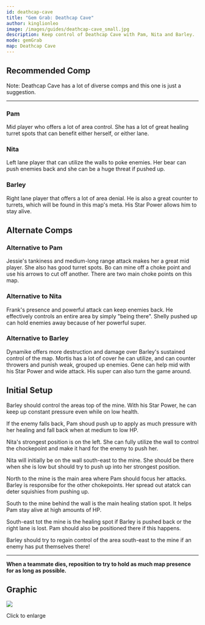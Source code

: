 ```yaml
---
id: deathcap-cave
title: "Gem Grab: Deathcap Cave"
author: kinglionleo
image: /images/guides/deathcap-cave_small.jpg
description: Keep control of Deathcap Cave with Pam, Nita and Barley.
mode: gemGrab
map: Deathcap Cave
---
```


Recommended Comp
---

Note: Deathcap Cave has a lot of diverse comps and this one is just a suggestion.

---

### Pam

<media-img path="/brawlers/pam/avatar" size="96" clazz="h-16 float-right p-2"></media-img>

Mid player who offers a lot of area control. She has a lot of great healing turret spots that can benefit either herself, or either lane.

### Nita

<media-img path="/brawlers/nita/avatar" size="96" clazz="h-16 float-right p-2"></media-img>

Left lane player that can utilize the walls to poke enemies. Her bear can push enemies back and she can be a huge threat if pushed up.

### Barley

<media-img path="/brawlers/barley/avatar" size="96" clazz="h-16 float-right p-2"></media-img>

Right lane player that offers a lot of area denial. He is also a great counter to turrets, which will be found in this map's meta. His Star Power allows him to stay alive.

Alternate Comps
---

### Alternative to Pam

<media-img path="/brawlers/jessie/avatar" size="60" clazz="h-10 float-right p-1"></media-img>

<media-img path="/brawlers/bo/avatar" size="60" clazz="h-10 float-right p-1"></media-img>

Jessie's tankiness and medium-long range attack makes her a great mid player. She also has good turret spots. Bo can mine off a choke point and use his arrows to cut off another. There are two main choke points on this map.

### Alternative to Nita

<media-img path="/brawlers/frank/avatar" size="60" clazz="h-10 float-right p-1"></media-img>

<media-img path="/brawlers/shelly/avatar" size="60" clazz="h-10 float-right p-1"></media-img>

Frank's presence and powerful attack can keep enemies back. He effectively controls an entire area by simply "being there". Shelly pushed up can hold enemies away because of her powerful super.

### Alternative to Barley

<media-img path="/brawlers/dynamike/avatar" size="60" clazz="h-10 float-right p-1"></media-img>

<media-img path="/brawlers/mortis/avatar" size="60" clazz="h-10 float-right p-1"></media-img>

<media-img path="/brawlers/gene/avatar" size="60" clazz="h-10 float-right p-1"></media-img>

Dynamike offers more destruction and damage over Barley's sustained control of the map. Mortis has a lot of cover he can utilize, and can counter throwers and punish weak, grouped up enemies. Gene can help mid with his Star Power and wide attack. His super can also turn the game around.

Initial Setup
---

Barley should control the areas top of the mine. With his Star Power, he can keep up constant pressure even while on low health.

If the enemy falls back, Pam shoud push up to apply as much pressure with her healing and fall back when at medium to low HP.

Nita's strongest position is on the left. She can fully utilize the wall to control the chockepoint and make it hard for the enemy to push her.

Nita will initially be on the wall south-east to the mine. She should be there when she is low but should try to push up into her strongest position.

North to the mine is the main area where Pam should focus her attacks. Barley is responsibe for the other chokepoints. Her spread out atatck can deter squishies from pushing up.

South to the mine behind the wall is the main healing station spot. It helps Pam stay alive at high amounts of HP.

South-east tot the mine is the healing spot if Barley is pushed back or the right lane is lost. Pam should also be positioned there if this happens.

Barley should try to regain control of the area south-east to the mine if an enemy has put themselves there!

---

**When a teammate dies, reposition to try to hold as much map presence for as long as possible.**

Graphic
---

<img class="lightbox" src="/images/guides/deathcap-cave.jpg">

Click to enlarge
